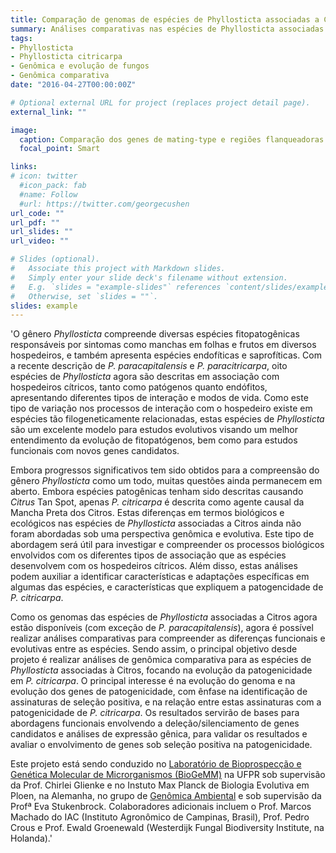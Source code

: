 ```yaml
---
title: Comparação de genomas de espécies de Phyllosticta associadas a Citros
summary: Análises comparativas nas espécies de Phyllosticta associadas a Citros, focando na evolução de mecanismos associados à patogenicidade em P. citricarpa
tags:
- Phyllosticta
- Phyllosticta citricarpa
- Genômica e evolução de fungos
- Genômica comparativa
date: "2016-04-27T00:00:00Z"

# Optional external URL for project (replaces project detail page).
external_link: ""

image:
  caption: Comparação dos genes de mating-type e regiões flanqueadoras em espécies de Phyllosticta
  focal_point: Smart

links:
# icon: twitter
  #icon_pack: fab
  #name: Follow
  #url: https://twitter.com/georgecushen
url_code: ""
url_pdf: ""
url_slides: ""
url_video: ""

# Slides (optional).
#   Associate this project with Markdown slides.
#   Simply enter your slide deck's filename without extension.
#   E.g. `slides = "example-slides"` references `content/slides/example-slides.md`.
#   Otherwise, set `slides = ""`.
slides: example
---
```


'O gênero *Phyllosticta* compreende diversas espécies fitopatogênicas responsáveis por sintomas como manchas em folhas e frutos em diversos hospedeiros, e também apresenta espécies endofíticas e saprofíticas. Com a recente descrição de *P. paracapitalensis* e *P. paracitricarpa*, oito espécies de *Phyllosticta* agora são descritas em associação com hospedeiros cítricos, tanto como patógenos quanto endófitos, apresentando diferentes tipos de interação e modos de vida. Como este tipo de variação nos processos de interação com o hospedeiro existe em espécies tão filogeneticamente relacionadas, estas espécies de *Phyllosticta* são um excelente modelo para estudos evolutivos visando um melhor entendimento da evolução de fitopatógenos, bem como para estudos funcionais com novos genes candidatos. 

Embora progressos significativos tem sido obtidos para a compreensão do gênero *Phyllosticta* como um todo, muitas questões ainda permanecem em aberto. Embora espécies patogênicas tenham sido descritas causando *Citrus* Tan Spot, apenas *P. citricarpa* é descrita como agente causal da Mancha Preta dos Citros. Estas diferenças em termos biológicos e ecológicos nas espécies de *Phyllosticta* associadas a Citros ainda não foram abordadas sob uma perspectiva genômica e evolutiva. Este tipo de abordagem será útil para investigar e compreender os processos biológicos envolvidos com os diferentes tipos de associação que as espécies desenvolvem com os hospedeiros cítricos. Além disso, estas análises podem auxiliar a identificar características e adaptações específicas em algumas das espécies, e características que expliquem a patogencidade de *P. citricarpa*.

Como os genomas das espécies de *Phyllosticta* associadas a Citros agora estão disponíveis (com exceção de *P. paracapitalensis*), agora é possível realizar análises comparativas para compreender as diferenças funcionais e evolutivas entre as espécies. Sendo assim, o principal objetivo desde projeto é realizar análises de genômica comparativa para as espécies de *Phyllosticta* associadas à Citros, focando na evolução da patogenicidade em *P. citricarpa*. O principal interesse é na evolução do genoma e na evolução dos genes de patogenicidade, com ênfase na identificação de assinaturas de seleção positiva, e na relação entre estas assinaturas com a patogenicidade de *P. citricarpa*. Os resultados servirão de bases para abordagens funcionais envolvendo a deleção/silenciamento de genes candidatos e análises de expressão gênica, para validar os resultados e avaliar o envolvimento de genes sob seleção positiva na patogenicidade.

Este projeto está sendo conduzido no [Laboratório de Bioprospecção e Genética Molecular de Microrganismos (BioGeMM)](https://www.bio.ufpr.br/portal/biogemm/) na UFPR sob supervisão da Prof. Chirlei Glienke e no Instuto Max Planck de Biologia Evolutiva em Ploen, na Alemanha, no grupo de [Genômica Ambiental](https://web.evolbio.mpg.de/envgen/) e sob supervisão da Profª Eva Stukenbrock. Colaboradores adicionais incluem o Prof. Marcos Machado do IAC (Instituto Agronômico de Campinas, Brasil), Prof. Pedro Crous e Prof. Ewald Groenewald (Westerdijk Fungal Biodiversity Institute, na Holanda).'
